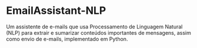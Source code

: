 # EmailAssistant-NLP
Um assistente de e-mails que usa Processamento de Linguagem Natural (NLP) para extrair e sumarizar conteúdos importantes de mensagens, assim como envio de e-mails, implementado em Python.
